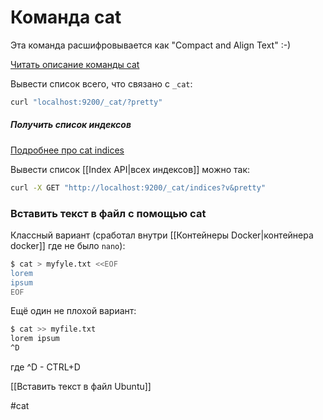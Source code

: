 # Команда cat

Эта команда расшифровывается как "Compact and Align Text" :-)

[Читать описание команды cat](https://www.elastic.co/guide/en/elasticsearch/reference/7.17/cat.html)

Вывести список всего, что связано с `_cat`:
```bash
curl "localhost:9200/_cat/?pretty"
```


##### Получить список индексов
[Подробнее про cat indices](https://www.elastic.co/guide/en/elasticsearch/reference/7.17/cat-indices.html)

Вывести список [[Index API|всех индексов]] можно так:

```bash
curl -X GET "http://localhost:9200/_cat/indices?v&pretty"
```

### Вставить текст в файл с помощью cat

Классный вариант (сработал внутри [[Контейнеры Docker|контейнера docker]] где не было   `nano`):
```bash
$ cat > myfyle.txt <<EOF
lorem
ipsum
EOF
```

Ещё один не плохой вариант:

```bash
$ cat >> myfile.txt
lorem ipsum
^D
```

где ^D - CTRL+D

[[Вставить текст в файл Ubuntu]]

#cat